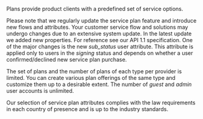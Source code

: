 Plans provide product clients with a predefined set of service options. 

Please note that we regularly update the service plan feature and introduce new flows and attributes. Your customer service flow and solutions may undergo changes due to an extensive system update. In the latest update we added new properties. For reference see our API 1.1 specification. 
One of the major changes is the new *sub_status* user attribute.  This attribute is applied only to users in the *signing* status and depends on whether a user confirmed/declined new service plan purchase.

The set of plans and the number of plans of each type per provider is limited. You can create various plan offerings of the same type and customize them up to a desirable extent. 
The number of *guest* and *admin* user accounts is unlimited.

 Our selection of service plan attributes complies with the law requirements in each country of presence and is up to the industry standards.

